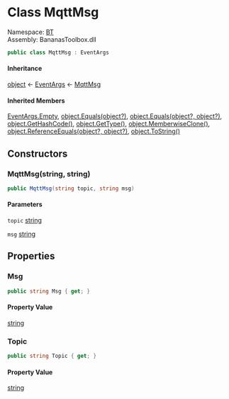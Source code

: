 # <a id="BT_MqttMsg"></a> Class MqttMsg

Namespace: [BT](BT.md)  
Assembly: BananasToolbox.dll  

```csharp
public class MqttMsg : EventArgs
```

#### Inheritance

[object](https://learn.microsoft.com/dotnet/api/system.object) ← 
[EventArgs](https://learn.microsoft.com/dotnet/api/system.eventargs) ← 
[MqttMsg](BT.MqttMsg.md)

#### Inherited Members

[EventArgs.Empty](https://learn.microsoft.com/dotnet/api/system.eventargs.empty), 
[object.Equals\(object?\)](https://learn.microsoft.com/dotnet/api/system.object.equals\#system\-object\-equals\(system\-object\)), 
[object.Equals\(object?, object?\)](https://learn.microsoft.com/dotnet/api/system.object.equals\#system\-object\-equals\(system\-object\-system\-object\)), 
[object.GetHashCode\(\)](https://learn.microsoft.com/dotnet/api/system.object.gethashcode), 
[object.GetType\(\)](https://learn.microsoft.com/dotnet/api/system.object.gettype), 
[object.MemberwiseClone\(\)](https://learn.microsoft.com/dotnet/api/system.object.memberwiseclone), 
[object.ReferenceEquals\(object?, object?\)](https://learn.microsoft.com/dotnet/api/system.object.referenceequals), 
[object.ToString\(\)](https://learn.microsoft.com/dotnet/api/system.object.tostring)

## Constructors

### <a id="BT_MqttMsg__ctor_System_String_System_String_"></a> MqttMsg\(string, string\)

```csharp
public MqttMsg(string topic, string msg)
```

#### Parameters

`topic` [string](https://learn.microsoft.com/dotnet/api/system.string)

`msg` [string](https://learn.microsoft.com/dotnet/api/system.string)

## Properties

### <a id="BT_MqttMsg_Msg"></a> Msg

```csharp
public string Msg { get; }
```

#### Property Value

 [string](https://learn.microsoft.com/dotnet/api/system.string)

### <a id="BT_MqttMsg_Topic"></a> Topic

```csharp
public string Topic { get; }
```

#### Property Value

 [string](https://learn.microsoft.com/dotnet/api/system.string)

